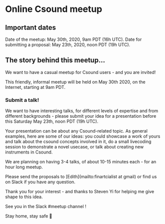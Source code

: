 # Online Csound meetup

## Important dates

Date of the meetup: May 30th, 2020, 9am PDT (16h UTC).
Date for submitting a proposal: May 23th, 2020, noon PDT (19h UTC).

## The story behind this meetup...

We want to have a casual meetup for Csound users - and you are invited!

This friendly, informal meetup will be held on May 30th 2020, on the Internet, starting at 9am PDT.

### Submit a talk!
We want to have interesting talks, for different levels of expertise and from different backgrounds -
please submit your idea for a presentation before this Saturday May 23th, noon PDT (19h UTC).

Your presentation can be about any Csound-related topic.
As general examples, here are some of our ideas: you could showcase a work of yours and talk about the csound
concepts involved in it, do a small livecoding session to demonstrate a novel usecase,
or talk about creating new instruments in Csound.

We are planning on having 3-4 talks, of about 10-15 minutes each - for an hour long meetup.

Please send the proposals to [Edith](mailto:finartcialist at gmail) or find us on Slack if you have any question.

Thank you for your interest - and thanks to Steven Yi for helping me give shape to this idea.

See you in the Slack #meetup channel !

Stay home, stay safe 🌈
